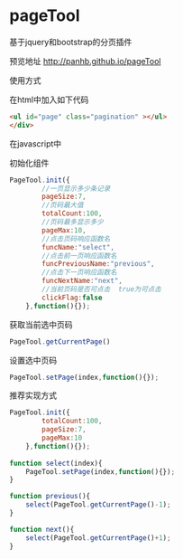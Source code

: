 pageTool
========

基于jquery和bootstrap的分页插件

预览地址   http://panhb.github.io/pageTool


使用方式

在html中加入如下代码
```html
<ul id="page" class="pagination" ></ul>
</div>
```

在javascript中

初始化组件
```js
PageTool.init({
		//一页显示多少条记录
		pageSize:7,
		//页码最大值
		totalCount:100,
		//页码最多显示多少
		pageMax:10,
		//点击页码响应函数名
		funcName:"select",
		//点击前一页响应函数名
		funcPreviousName:"previous",
		//点击下一页响应函数名
		funcNextName:"next",
		//当前页码是否可点击  true为可点击
		clickFlag:false
	},function(){});
```


获取当前选中页码
```js
PageTool.getCurrentPage()
```


设置选中页码
```js
PageTool.setPage(index,function(){});
```


推荐实现方式
```js
PageTool.init({
		totalCount:100,
		pageSize:7, 
		pageMax:10 
	},function(){});
	
function select(index){
	PageTool.setPage(index,function(){});
}

function previous(){
	select(PageTool.getCurrentPage()-1);
}

function next(){
	select(PageTool.getCurrentPage()+1);
}
```

